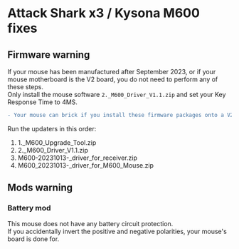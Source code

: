 # Attack Shark x3 / Kysona M600 fixes

## Firmware warning
If your mouse has been manufactured after September 2023, or if your mouse motherboard is the V2 board, you do not need to perform any of these steps.  
Only install the mouse software `2._M600_Driver_V1.1.zip` and set your Key Response Time to 4MS.  
```diff
- Your mouse can brick if you install these firmware packages onto a V2 Attack Shark x3.
```

Run the updaters in this order:

1. 1._M600_Upgrade_Tool.zip
2. 2._M600_Driver_V1.1.zip
3. M600-20231013-_driver_for_receiver.zip
4. M600_20231013-_driver_for_M600_Mouse.zip

## Mods warning

### Battery mod
This mouse does not have any battery circuit protection.  
If you accidentally invert the positive and negative polarities, your mouse's board is done for.  
